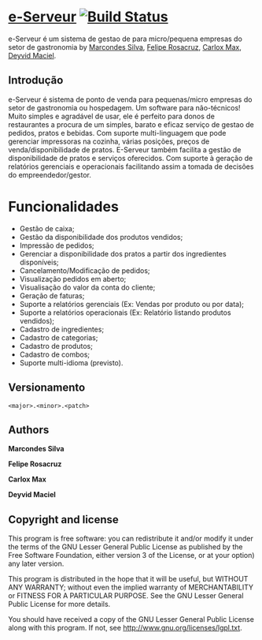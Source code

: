 [e-Serveur](https://github.com/marcwebbie/eserveur) [![Build Status](https://secure.travis-ci.org/twitter/bootstrap.png)](https://github.com/marcwebbie/eserveur)
=================

e-Serveur é um sistema de gestao de para micro/pequena empresas do setor de gastronomia by 
[Marcondes Silva](https://github.com/marcwebbie), [Felipe Rosacruz](mailto:feliperosacruz@gmail.com), [Carlox Max](mailto:max28@oi.com.br), [Deyvid Maciel](mailto:deyvid.maciel@bol.com.br).


Introdução
-----------

e-Serveur é sistema de ponto de venda para pequenas/micro empresas do setor de gastronomia ou hospedagem.
Um software para não-técnicos! Muito simples e agradável de usar, ele é perfeito para donos de restaurantes a procura de um simples, barato
e eficaz serviço de gestao de pedidos, pratos e bebidas. 
Com suporte multi-linguagem que pode gerenciar impressoras na cozinha, várias posições, preços de venda/disponibilidade de 
pratos. E-Serveur também facilita a gestão de disponibilidade de pratos e serviços oferecidos.
Com suporte à geração de relatórios gerenciais e operacionais facilitando assim a tomada de decisões do empreendedor/gestor.


Funcionalidades
============

+ Gestão de caixa;
+ Gestão da disponibilidade dos produtos vendidos;
+ Impressão de pedidos;
+ Gerenciar a disponibilidade dos pratos a partir dos ingredientes disponíveis;
+ Cancelamento/Modificação de pedidos;
+ Visualização pedidos em aberto;
+ Visualisação do valor da conta do cliente;
+ Geração de faturas;
+ Suporte a relatórios gerenciais (Ex: Vendas por produto ou por data);
+ Suporte a relatórios operacionais (Ex: Relatório listando produtos vendidos);
+ Cadastro de ingredientes;
+ Cadastro de categorias;
+ Cadastro de produtos;
+ Cadastro de combos;
+ Suporte multi-idioma (previsto).


Versionamento
----------

`<major>.<minor>.<patch>`


Authors
-------

**Marcondes Silva**

**Felipe Rosacruz**

**Carlox Max**

**Deyvid Maciel**


Copyright and license
---------------------

This program is free software: you can redistribute it and/or modify
it under the terms of the GNU Lesser General Public License as published by
the Free Software Foundation, either version 3 of the License, or
at your option) any later version.

This program is distributed in the hope that it will be useful,
but WITHOUT ANY WARRANTY; without even the implied warranty of
MERCHANTABILITY or FITNESS FOR A PARTICULAR PURPOSE.  See the
GNU Lesser General Public License for more details.

You should have received a copy of the GNU Lesser General Public License
along with this program.  If not, see <http://www.gnu.org/licenses/lgpl.txt>.